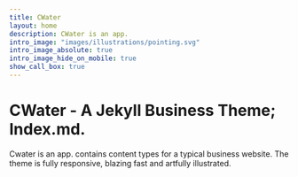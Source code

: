 ```yaml
---
title: CWater
layout: home
description: CWater is an app.
intro_image: "images/illustrations/pointing.svg"
intro_image_absolute: true
intro_image_hide_on_mobile: true
show_call_box: true
---
```


# CWater - A Jekyll Business Theme; Index.md.

Cwater is an app. contains content types for a typical business website. The theme is fully responsive, blazing fast and artfully illustrated.
